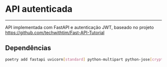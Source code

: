 # API autenticada

---

API implementada com FastAPI e autenticação JWT,
baseado no projeto https://github.com/techwithtim/Fast-API-Tutorial

## Dependências

```bash
poetry add fastapi uvicorn[standard] python-multipart python-jose[cryptography] passlib[bcrypt]
```
